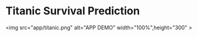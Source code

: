 # Titanic Survival Prediction
<img src="app/titanic.png" alt="APP DEMO" width="100%",height="300" >

